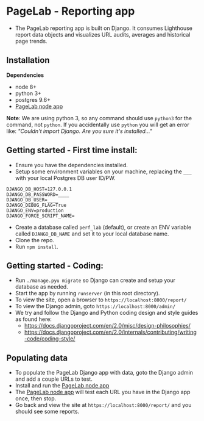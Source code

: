 # PageLab - Reporting app

* The PageLab reporting app is built on Django. It consumes Lighthouse report data objects and visualizes URL audits, averages and historical page trends.

## Installation

**Dependencies**

* node 8+
* python 3+
* postgres 9.6+
* [PageLab node app](../../pageaudit)


**Note**: We are using python 3, so any command should use  `python3` for the command, not `python`.
If you accidentally use `python` you will get an error like: _"Couldn't import Django. Are you sure it's installed..."_

## Getting started - First time install:

- Ensure you have the dependencies installed.
- Setup some environment variables on your machine, replacing the `___` with your local Postgres DB user ID/PW.
 
```
DJANGO_DB_HOST=127.0.0.1
DJANGO_DB_PASSWORD=____
DJANGO_DB_USER=____
DJANGO_DEBUG_FLAG=True
DJANGO_ENV=production
DJANGO_FORCE_SCRIPT_NAME=
```
- Create a database called `perf_lab` (default), or create an ENV variable called `DJANGO_DB_NAME` and set it to your local database name.
- Clone the repo.
- Run `npm install`.



## Getting started - Coding:
- Run `./manage.pyu migrate` so Django can create and setup your database as needed.
- Start the app by running `runserver` (in this root directory).
- To view the site, open a browser to `https://localhost:8000/report/`
- To view the Django admin, goto `https://localhost:8000/admin/`
- We try and follow the Django and Python coding design and style guides as found here: 
    - https://docs.djangoproject.com/en/2.0/misc/design-philosophies/
    - https://docs.djangoproject.com/en/2.0/internals/contributing/writing-code/coding-style/

## Populating data
- To populate the PageLab Django app with data, goto the Django admin and add a couple URLs to test.
- Install and run the [PageLab node app](../../pageaudit)
- The [PageLab node app](../../pageaudit) will test each URL you have in the Django app once, then stop.
- Go back and view the site at `https://localhost:8000/report/` and you should see some reports.


